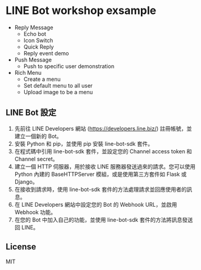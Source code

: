 # LINE Bot workshop exsample

- Reply Message
    - Echo bot
    - Icon Switch
    - Quick Reply
    - Reply event demo
- Push Message
    - Push to specific user demonstration
- Rich Menu
    - Create a menu
    - Set default menu to all user
    - Upload image to be a menu

## LINE Bot 設定

1. 先前往 LINE Developers 網站 (https://developers.line.biz/) 註冊帳號，並建立一個新的 Bot。
2. 安裝 Python 和 pip，並使用 pip 安裝 line-bot-sdk 套件。
3. 在程式碼中引用 line-bot-sdk 套件，並設定您的 Channel access token 和 Channel secret。
4. 建立一個 HTTP 伺服器，用於接收 LINE 服務器發送過來的請求。您可以使用 Python 內建的 BaseHTTPServer 模組，或是使用第三方套件如 Flask 或 Django。
5. 在接收到請求時，使用 line-bot-sdk 套件的方法處理請求並回應使用者的訊息。
6. 在 LINE Developers 網站中設定您的 Bot 的 Webhook URL，並啟用 Webhook 功能。
7. 在您的 Bot 中加入自己的功能，並使用 line-bot-sdk 套件的方法將訊息發送回 LINE。

## License

MIT
